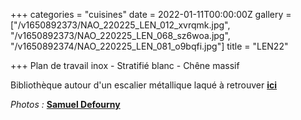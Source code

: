 +++
categories = "cuisines"
date = 2022-01-11T00:00:00Z
gallery = ["/v1650892373/NAO_220225_LEN_012_xvrqmk.jpg", "/v1650892373/NAO_220225_LEN_068_sz6woa.jpg", "/v1650892374/NAO_220225_LEN_081_o9bqfi.jpg"]
title = "LEN22"

+++
Plan de travail inox - Stratifié blanc - Chêne massif

Bibliothèque autour d'un escalier métallique laqué à retrouver [**ici**]()

_Photos :_ [**Samuel Defourny**](https://www.smdf.be/)